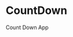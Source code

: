 # CountDown
 Count Down App
   
        
                                    
                             
                      
               
       
   
 
